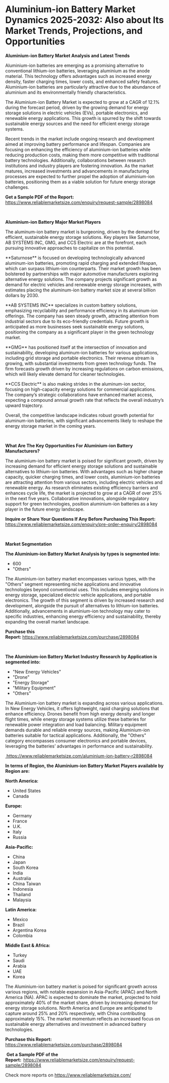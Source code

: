 <p><h1>Aluminium-ion Battery Market Dynamics 2025-2032: Also about Its Market Trends, Projections, and Opportunities</h1></p><p><strong>Aluminium-ion Battery Market Analysis and Latest Trends</strong></p>
<p><p>Aluminium-ion batteries are emerging as a promising alternative to conventional lithium-ion batteries, leveraging aluminium as the anode material. This technology offers advantages such as increased energy density, faster charging times, lower costs, and enhanced safety features. Aluminium-ion batteries are particularly attractive due to the abundance of aluminium and its environmentally friendly characteristics.</p><p>The Aluminium-ion Battery Market is expected to grow at a CAGR of 12.1% during the forecast period, driven by the growing demand for energy storage solutions in electric vehicles (EVs), portable electronics, and renewable energy applications. This growth is spurred by the shift towards sustainable energy sources and the need for efficient energy storage systems.</p><p>Recent trends in the market include ongoing research and development aimed at improving battery performance and lifespan. Companies are focusing on enhancing the efficiency of aluminium-ion batteries while reducing production costs, making them more competitive with traditional battery technologies. Additionally, collaborations between research institutions and industry players are fostering innovation. As the market matures, increased investments and advancements in manufacturing processes are expected to further propel the adoption of aluminium-ion batteries, positioning them as a viable solution for future energy storage challenges.</p></p>
<p><strong>Get a Sample PDF of the Report:&nbsp;</strong> <a href="https://www.reliablemarketsize.com/enquiry/request-sample/2898084?utm_campaign=2634&utm_medium=2&utm_source=Github&utm_content=ia&utm_term=15032025&utm_id=aluminium-ion-battery">https://www.reliablemarketsize.com/enquiry/request-sample/2898084</a></p>
<p>&nbsp;</p>
<p><strong>Aluminium-ion Battery Major Market Players</strong></p>
<p><p>The aluminum-ion battery market is burgeoning, driven by the demand for efficient, sustainable energy storage solutions. Key players like Saturnose, AB SYSTEMS INC, GMG, and CCS Electric are at the forefront, each pursuing innovative approaches to capitalize on this potential.</p><p>**Saturnose** is focused on developing technologically advanced aluminum-ion batteries, promoting rapid charging and extended lifespan, which can surpass lithium-ion counterparts. Their market growth has been bolstered by partnerships with major automotive manufacturers exploring alternative energy solutions. The company projects significant growth as demand for electric vehicles and renewable energy storage increases, with estimates placing the aluminum-ion battery market size at several billion dollars by 2030.</p><p>**AB SYSTEMS INC** specializes in custom battery solutions, emphasizing recyclability and performance efficiency in its aluminum-ion offerings. The company has seen steady growth, attracting attention from industrial sectors due to its eco-friendly credentials. Future growth is anticipated as more businesses seek sustainable energy solutions, positioning the company as a significant player in the green technology market.</p><p>**GMG** has positioned itself at the intersection of innovation and sustainability, developing aluminum-ion batteries for various applications, including grid storage and portable electronics. Their revenue stream is growing, with substantial investments from green technology funds. The firm forecasts growth driven by increasing regulations on carbon emissions, which will likely elevate demand for cleaner technologies.</p><p>**CCS Electric** is also making strides in the aluminum-ion sector, focusing on high-capacity energy solutions for commercial applications. The company’s strategic collaborations have enhanced market access, expecting a compound annual growth rate that reflects the overall industry’s upward trajectory.</p><p>Overall, the competitive landscape indicates robust growth potential for aluminum-ion batteries, with significant advancements likely to reshape the energy storage market in the coming years.</p></p>
<p>&nbsp;</p>
<p><strong>What Are The Key Opportunities For Aluminium-ion Battery Manufacturers?</strong></p>
<p><p>The aluminium-ion battery market is poised for significant growth, driven by increasing demand for efficient energy storage solutions and sustainable alternatives to lithium-ion batteries. With advantages such as higher charge capacity, quicker charging times, and lower costs, aluminium-ion batteries are attracting attention from various sectors, including electric vehicles and renewable energy. As research eliminates existing efficiency barriers and enhances cycle life, the market is projected to grow at a CAGR of over 25% in the next five years. Collaborative innovations, alongside regulatory support for green technologies, position aluminium-ion batteries as a key player in the future energy landscape.</p></p>
<p><strong>Inquire or Share Your Questions If Any Before Purchasing This Report:</strong> <a href="https://www.reliablemarketsize.com/enquiry/pre-order-enquiry/2898084?utm_campaign=2634&utm_medium=2&utm_source=Github&utm_content=ia&utm_term=15032025&utm_id=aluminium-ion-battery">https://www.reliablemarketsize.com/enquiry/pre-order-enquiry/2898084</a></p>
<p>&nbsp;</p>
<p><strong>Market Segmentation</strong></p>
<p><strong>The Aluminium-ion Battery Market Analysis by types is segmented into:</strong></p>
<p><ul><li>600</li><li>"Others"</li></ul></p>
<p><p>The Aluminium-ion battery market encompasses various types, with the "Others" segment representing niche applications and innovative technologies beyond conventional uses. This includes emerging solutions in energy storage, specialized electric vehicle applications, and portable electronics. The growth of this segment is driven by increased research and development, alongside the pursuit of alternatives to lithium-ion batteries. Additionally, advancements in aluminium-ion technology may cater to specific industries, enhancing energy efficiency and sustainability, thereby expanding the overall market landscape.</p></p>
<p><strong>Purchase this Report:&nbsp;</strong><a href="https://www.reliablemarketsize.com/purchase/2898084?utm_campaign=2634&utm_medium=2&utm_source=Github&utm_content=ia&utm_term=15032025&utm_id=aluminium-ion-battery">https://www.reliablemarketsize.com/purchase/2898084</a></p>
<p>&nbsp;</p>
<p><strong>The Aluminium-ion Battery Market Industry Research by Application is segmented into:</strong></p>
<p><ul><li>"New Energy Vehicles"</li><li>"Drone"</li><li>"Energy Storage"</li><li>"Military Equipment"</li><li>"Others"</li></ul></p>
<p><p>The Aluminium-ion battery market is expanding across various applications. In New Energy Vehicles, it offers lightweight, rapid charging solutions that enhance efficiency. Drones benefit from high energy density and longer flight times, while energy storage systems utilize these batteries for renewable power integration and load balancing. Military equipment demands durable and reliable energy sources, making Aluminium-ion batteries suitable for tactical applications. Additionally, the "Others" category encompasses consumer electronics and portable devices, leveraging the batteries’ advantages in performance and sustainability.</p></p>
<p><a href="https://www.reliablemarketsize.com/aluminium-ion-battery-r2898084?utm_campaign=2634&utm_medium=2&utm_source=Github&utm_content=ia&utm_term=15032025&utm_id=aluminium-ion-battery">&nbsp;https://www.reliablemarketsize.com/aluminium-ion-battery-r2898084</a></p>
<p><strong>In terms of Region, the Aluminium-ion Battery Market Players available by Region are:</strong></p>
<p>
    <p> <strong> North America: </strong>
        <ul>
            <li>United States</li>
            <li>Canada</li>
        </ul>
        </p> 
    <p> <strong> Europe: </strong>
        <ul>
            <li>Germany</li>
            <li>France</li>
            <li>U.K.</li>
            <li>Italy</li>
            <li>Russia</li>
        </ul>
        </p> 
    <p> <strong> Asia-Pacific: </strong>
        <ul>
            <li>China</li>
            <li>Japan</li>
            <li>South Korea</li>
            <li>India</li>
            <li>Australia</li>
            <li>China Taiwan</li>
            <li>Indonesia</li>
            <li>Thailand</li>
            <li>Malaysia</li>
        </ul>
        </p> 
    <p> <strong> Latin America: </strong>
        <ul>
            <li>Mexico</li>
            <li>Brazil</li>
            <li>Argentina Korea</li>
            <li>Colombia</li>
        </ul>
        </p> 
    <p> <strong> Middle East & Africa: </strong>
        <ul>
            <li>Turkey</li>
            <li>Saudi</li>
            <li>Arabia</li>
            <li>UAE</li>
            <li>Korea</li>
        </ul>
    </p>
    </p>
<p><p>The Aluminium-ion battery market is poised for significant growth across various regions, with notable expansion in Asia-Pacific (APAC) and North America (NA). APAC is expected to dominate the market, projected to hold approximately 40% of the market share, driven by increasing demand for energy storage solutions. North America and Europe are anticipated to capture around 25% and 20% respectively, with China contributing approximately 15%. The market momentum reflects an increased focus on sustainable energy alternatives and investment in advanced battery technologies.</p></p>
<p><strong>Purchase this Report: </strong><a href="https://www.reliablemarketsize.com/purchase/2898084?utm_campaign=2634&utm_medium=2&utm_source=Github&utm_content=ia&utm_term=15032025&utm_id=aluminium-ion-battery">https://www.reliablemarketsize.com/purchase/2898084</a></p>
<p>&nbsp;<strong>Get a Sample PDF of the Report:&nbsp;&nbsp;</strong><a href="https://www.reliablemarketsize.com/enquiry/request-sample/2898084?utm_campaign=2634&utm_medium=2&utm_source=Github&utm_content=ia&utm_term=15032025&utm_id=aluminium-ion-battery">https://www.reliablemarketsize.com/enquiry/request-sample/2898084</a></p>
<p><strong></strong></p>
<p>Check more reports on <a href="https://www.reliablemarketsize.com/?utm_campaign=2634&utm_medium=2&utm_source=Github&utm_content=ia&utm_term=15032025&utm_id=aluminium-ion-battery">https://www.reliablemarketsize.com/</a></p>